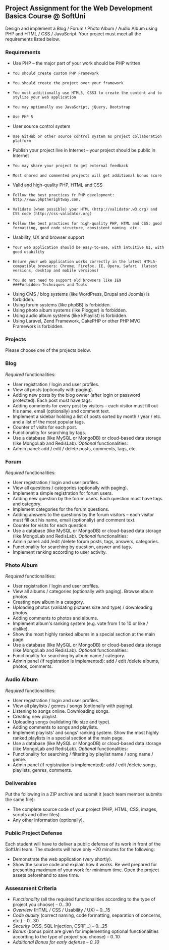 ## Project Assignment for the Web Development Basics Course @ SoftUni
Design and implement a Blog / Forum / Photo Album / Audio Album using PHP and HTML / CSS / JavaScript. Your project must meet all the requirements listed below.
### Requirements
* 	Use PHP – the major part of your work should be PHP written
  * 	You should create custom PHP Framework
  * 	You should create the project over your framework
  * 	You must additionally use HTML5, CSS3 to create the content and to stylize your web application
  * 	You may optionally use JavaScript, jQuery, Bootstrap
  * 	Use PHP 5
* 	User source control system
  * 	Use GitHub or other source control system as project collaboration platform
* 	Publish your project live in Internet – your project should be public in Internet
  * 	You may share your project to get external feedback
  * 	Most shared and commented projects will get additional bonus score
* 	Valid and high-quality PHP, HTML and CSS
  * 	Follow the best practices fr PHP development: http://www.phptherightway.com.
  * 	Validate (when possible) your HTML (http://validator.w3.org) and CSS code (http://css-validator.org)
  * 	Follow the best practices for high-quality PHP, HTML and CSS: good formatting, good code structure, consistent naming  etc.
* 	Usability, UX and browser support
  * 	Your web application should be easy-to-use, with intuitive UI, with good usability
  * 	Ensure your web application works correctly in the latest HTML5-compatible browsers: Chrome, Firefox, IE, Opera, Safari  (latest versions, desktop and mobile versions)
  * 	You do not need to support old browsers like IE9                                                                   ###Forbidden Techniques and Tools                                                                                      
* 	Using CMS / blog systems (like WordPress, Drupal and Joomla) is forbidden.
* 	Using forum systems (like phpBB) is forbidden.
* 	Using photo album systems (like Plogger) is forbidden.
* 	Using audio album systems (like kPlaylist) is forbidden.
* 	Using Laravel, Zend Framework, CakePHP or other PHP MVC Framework is forbidden.
### Projects                                                                                                             
Please choose one of the projects below.                                                                                     
### Blog                                                                                                              
*Required* functionalities:                                                                                                  
* 	User registration / login and user profiles.
* 	View all posts (optionally with paging).
* 	Adding new posts by the blog owner (after login or password protected). Each post must have tags. 
* 	Adding comments for every post by visitors – each visitor must fill out his name, email (optionally) and comment text.
* 	Implement a sidebar holding a list of posts sorted by month / year / etc. and a list of the most popular tags.
* 	Counter of visits for each post.
* 	Functionality for searching by tags.
* 	Use a database (like MySQL or MongoDB) or cloud-based data storage (like MongoLab and RedisLab).
*Optional* functionalities:                                                                       
* 	Admin panel: add / edit / delete posts, comments, tags, etc.
### Forum                                                                                                               
*Required* functionalities:                                                                                                  
* 	User registration / login and user profiles.
* 	View all questions / categories (optionally with paging).
* 	Implement a simple registration for forum users.
* 	Adding new question by the forum users. Each question must have tags and category.
* 	Implement categories for the forum questions.
* 	Adding answers to the questions by the forum visitors – each visitor must fill out his name, email (optionally) and comment text.
* 	Counter for visits for each question.
* 	Use a database (like MySQL or MongoDB) or cloud-based data storage (like MongoLab and RedisLab). 
*Optional* functionalities:                                                                                                  
* 	Admin panel: add /edit /delete forum posts, tags, answers, categories.
* 	Functionality for searching by question, answer and tags.
* 	Implement ranking according to user activity.
### Photo Album                                                                                                           
*Required* functionalities:                                                                                                  
* 	User registration / login and user profiles. 
* 	View all albums / categories (optionally with paging). Browse album photos.
* 	Creating new album in a category.
* 	Uploading photos (validating pictures size and type) / downloading photos.
* 	Adding comments to photos and albums.
* 	Implement album's ranking system (e.g. vote from 1 to 10 or like / dislike).
* 	Show the most highly ranked albums in a special section at the main page.
* 	Use a database (like MySQL or MongoDB) or cloud-based data storage (like MongoLab and RedisLab). 
*Optional* functionalities:                                                                                     
* 	Functionality for searching by album name / category.
* 	Admin panel (if registration is implemented): add / edit /delete albums, photos, comments.
### Audio Album                                                                                                           
*Required* functionalities:                                                                                                  
* 	User registration / login and user profiles. 
* 	View all playlists / genres / songs (optionally with paging).
* 	Listening to songs online. Downloading songs.
* 	Creating new playlist.
* 	Uploading songs (validating file size and type).
* 	Adding comments to songs and playlists.
* 	Implement playlists' and songs' ranking system. Show the most highly ranked playlists in a special section at the main page.
* 	Use a database (like MySQL or MongoDB) or cloud-based data storage (like MongoLab and RedisLab). 
*Optional* functionalities:                                                                                                  
* 	Functionality for searching / filtering by playlist name / song name / genre.
* 	Admin panel (if registration is implemented): add / edit /delete songs, playlists, genres, comments.
### Deliverables                                                                                                             
Put the following in a ZIP archive and submit it (each team member submits the same file):                                   
* 	The complete source code of your project (PHP, HTML, CSS, images, scripts and other files).
* 	Any other information (optionally).
### Public Project Defense                                                                                                  
Each student will have to deliver a public defense of its work in front of the SoftUni team. The students will have only ~20 minutes for the following:                                                                                          
* 	Demonstrate the web application (very shortly).
* 	Show the source code and explain how it works.
Be well prepared for presenting maximum of your work for minimum time. Open the project assets beforehand to save time.      
### Assessment Criteria                                                                                                     
* 	*Functionality* (all the required functionalities according to the type of project you choose) – 0…30
* 	*Overview* (HTML / CSS / Usability / UX) – 0…15
* 	*Code quality* (correct naming, code formatting, separation of concerns, etc.) – 0…30
* 	*Security* (XSS, SQL Injection, CSRF…) – 0…25
* 	*Bonus* (bonus point are given for implementing optional functionalities according to the type of project you choose) – 0..10
*	*Additional Bonus for early defense – 0..10*
